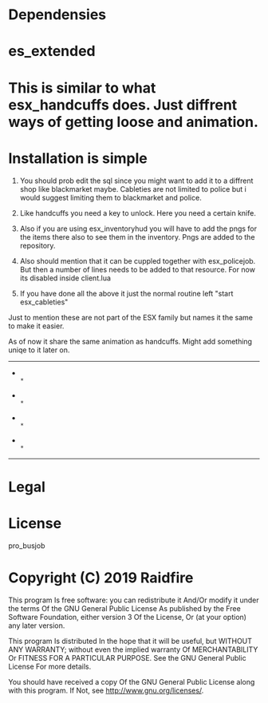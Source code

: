 # Dependensies
# es_extended

# This is similar to what esx_handcuffs does. Just diffrent ways of getting loose and animation. 

# Installation is simple

1. You should prob edit the sql since you might want to add it to a diffrent shop like blackmarket maybe. Cableties are not limited to police but i would suggest limiting them to blackmarket and police.
2. Like handcuffs you need a key to unlock. Here you need a certain knife.

3. Also if you are using esx_inventoryhud you will have to add the pngs for the items there also to see them in the inventory. Pngs are added to the repository.

4. Also should mention that it can be cuppled together with esx_policejob. But then a number of lines needs to be added to that resource. For now its disabled inside client.lua

5. If you have done all the above it just the normal routine left "start esx_cableties"

Just to mention these are not part of the ESX family but names it the same to make it easier.

As of now it share the same animation as handcuffs. Might add something uniqe to it later on.
***********************************************************************************************
*                                                                                             *
*                                                                                             *
*                                                                                             *
*                                                                                             *
***********************************************************************************************
# Legal
# License

pro_busjob

# Copyright (C) 2019 Raidfire

This program Is free software: you can redistribute it And/Or modify it under the terms Of the GNU General Public License As published by the Free Software Foundation, either version 3 Of the License, Or (at your option) any later version.

This program Is distributed In the hope that it will be useful, but WITHOUT ANY WARRANTY; without even the implied warranty Of MERCHANTABILITY Or FITNESS FOR A PARTICULAR PURPOSE. See the GNU General Public License For more details.

You should have received a copy Of the GNU General Public License along with this program. If Not, see http://www.gnu.org/licenses/.
